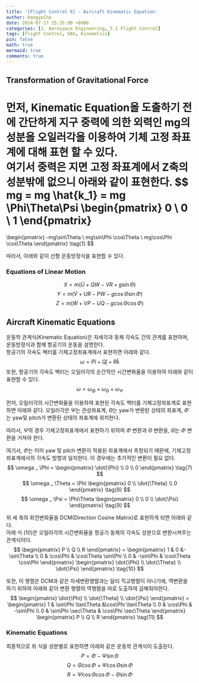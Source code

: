 ```yaml
---
title: '[Flight Control 6] - Aircraft Kinematic Equation'
author: HangyoCho
date: 2024-07-17 15:35:00 +0900
categories: [3. Aerospace Engineering, 3.1 Flight Control]
tags: [Flight Control, UAV, Kinematics]
pin: false
math: true
mermaid: true
comments: true
---
```


## Transformation of Gravitational Force
먼저, Kinematic Equation을 도출하기 전에 간단하게 지구 중력에 의한 외력인 mg의 성분을 오일러각을 이용하여 기체 고정 좌표계에 대해 표현 할 수 있다.  
여기서 중력은 지면 고정 좌표계에서 Z축의 성분밖에 없으니 아래와 같이 표현한다.
$$
mg = mg \hat{k_1} = mg \Phi\Theta\Psi
\begin{pmatrix}
0 \\
0 \\
1
\end{pmatrix}
=
\begin{pmatrix}
-mg\sin\Theta \\
mg\sin\Phi \cos\Theta  \\
mg\cos\Phi \cos\Theta
\end{pmatrix}
\tag{1}
$$

따라서, 아래와 같이 선형 운동방정식을 표현할 수 있다.

### Equations of Linear Motion
$$
X = m(\dot{U} + QW - VR + g\sin{\Theta})\tag{2}
$$
$$
Y = m(\dot{V} + UR - PW - g\cos{\Theta}\sin{\Phi})\tag{3}
$$
$$
Z = m(\dot{W} + VP - UQ - g\cos{\Theta}\cos{\Phi})\tag{4}
$$

## Aircraft Kinematic Equations
운동학 관계식(Kinematic Equation)은 자세각과 동체 각속도 간의 관계를 표현하며, 운동방정식과 함께 항공기의 운동을 설명한다.  
항공기의 각속도 벡터를 기체고정좌표계에서 표현하면 아래와 같다.
$$
\omega = P\hat{i}+Q\hat{j}+R\hat{k} \tag{5}
$$
또한, 항공기의 각속도 벡터는 오일러각의 순간적인 시간변화율을 이용하여 아래와 같이 표현할 수 있다. 
$$
\omega = \omega _\Phi + \omega _ \Theta + \omega _ \Psi \tag{6}
$$

먼저, 오일러각의 시간변화율을 이용하여 표현된 각속도 백터를 기체고정좌표계로 표현하면 아래와 같다. 
오일러각은 $\dot{\Psi}$는 관성좌표계, $\dot{\Theta}$는 yaw가 변환된 상태의 좌표계, $\dot{\Phi}$는 yaw및 pitch가 변환된 상태의 좌표계에 위치한다.  

따라서, $\dot{\Psi}$의 경우 기체고정좌표계에서 표현하기 위하여 $\Phi$ 변환과 $\Theta$ 변환을, $\dot{\Theta}$는 $\Phi$ 변환을 거쳐야 한다.   

여기서, $\dot{\Phi}$는 이미 yaw 및 pitch 변환이 적용된 좌표계에서 측정되기 때문에, 기체고정좌표계에서의 각속도 방향과 일치한다. 이 경우에는 추가적인 변환이 필요 없다.
$$
\omega _ \Phi = 
\begin{pmatrix}
\dot{\Phi} \\
0 \\
0
\end{pmatrix} \tag{7}
$$
$$
\omega _ \Theta = \Phi
\begin{pmatrix}
0 \\
\dot{\Theta} \\
0
\end{pmatrix} \tag{8}
$$
$$
\omega _ \Psi = \Phi\Theta
\begin{pmatrix}
0 \\
0 \\
\dot{\Psi}
\end{pmatrix} \tag{9}
$$

위 세 축의 회전변화율을 DCM(Direction Cosine Matrix)로 표현하게 되면 아래와 같다.  
아래 식 (10)은 오일러각의 시간변화율을 항공기 동체의 각속도 성분으로 변환시켜주는 관계식이다.
$$
\begin{pmatrix}
P \\
Q \\
R
\end{pmatrix} = 
\begin{pmatrix}
1 & 0 &-\sin\Theta \\
0 & \cos\Phi & \cos\Theta \sin\Phi \\
0 & -\sin\Phi & \cos\Theta \cos\Phi
\end{pmatrix}
\begin{pmatrix}
\dot{\Phi} \\
\dot{\Theta}  \\
\dot{\Psi}
\end{pmatrix} \tag{10}
$$

또한, 이 행렬은 DCM과 같은 자세변환행렬과는 달리 직교행렬이 아니기에, 역변환을 하기 위하여  아래와 같이 변환 행렬의 역행렬을 따로 도출하여 곱해줘야한다.  
$$
\begin{pmatrix}
\dot{\Phi} \\
\dot{\Theta}  \\
\dot{\Psi}
\end{pmatrix} = 
\begin{pmatrix}
1 & \sin\Phi \tan\Theta &\cos\Phi \tan\Theta \\
0 & \cos\Phi & -\sin\Phi \\
0 & \sin\Phi \sec\Theta & \cos\Phi \sec\Theta
\end{pmatrix}
\begin{pmatrix}
P \\
Q \\
R
\end{pmatrix}
\tag{11}
$$
### Kinematic Equations 
최종적으로 위 식을 성분별로 표현하면 아래와 같은 운동학 관계식이 도출된다.
$$
P = \dot{\Phi} - \dot{\Psi} \sin{\Theta} \tag{12}
$$
$$
Q = \dot{\Theta} \cos{\Phi} + \dot{\Psi} \cos{\Theta} \sin{\Phi} \tag{13}
$$
$$
R = \dot{\Psi} \cos{\Theta} \cos{\Phi} - \dot{\Theta} \sin{\Phi} \tag{14}
$$
